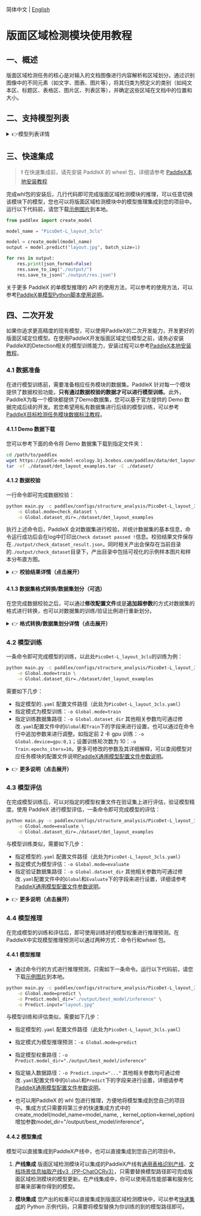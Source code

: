 简体中文 | [English](layout_detection_en.md)

# 版面区域检测模块使用教程

## 一、概述
版面区域检测任务的核心是对输入的文档图像进行内容解析和区域划分。通过识别图像中的不同元素（如文字、图表、图片等），将其归类为预定义的类别（如纯文本区、标题区、表格区、图片区、列表区等），并确定这些区域在文档中的位置和大小。

## 二、支持模型列表

<details>
   <summary> 👉模型列表详情</summary>

|模型|mAP(0.5)（%）|GPU推理耗时（ms）|CPU推理耗时 (ms)|模型存储大小（M）|介绍|
|-|-|-|-|-|-|
|PicoDet_layout_1x|86.8|13.0|91.3|7.4|基于PicoDet-1x在PubLayNet数据集训练的高效率版面区域定位模型，可定位包含文字、标题、表格、图片以及列表这5类区域|
|PicoDet-L_layout_3cls|89.3|15.7|159.8|22.6|基于PicoDet-L在中英文论文、杂志和研报等场景上自建数据集训练的高效率版面区域定位模型，包含3个类别：表格，图像和印章|
|RT-DETR-H_layout_3cls|95.9|114.6|3832.6|470.1|基于RT-DETR-H在中英文论文、杂志和研报等场景上自建数据集训练的高精度版面区域定位模型，包含3个类别：表格，图像和印章|
|RT-DETR-H_layout_17cls|92.6|115.1|3827.2|470.2|基于RT-DETR-H在中英文论文、杂志和研报等场景上自建数据集训练的高精度版面区域定位模型，包含17个版面常见类别，分别是：段落标题、图片、文本、数字、摘要、内容、图表标题、公式、表格、表格标题、参考文献、文档标题、脚注、页眉、算法、页脚、印章|

**注：以上精度指标的评估集是 PaddleOCR 自建的版面区域分析数据集，包含中英文论文、杂志和研报等常见的 1w 张文档类型图片。GPU 推理耗时基于 NVIDIA Tesla T4 机器，精度类型为 FP32， CPU 推理速度基于 Intel(R) Xeon(R) Gold 5117 CPU @ 2.00GHz，线程数为 8，精度类型为 FP32。**
</details>

## 三、快速集成
> ❗ 在快速集成前，请先安装 PaddleX 的 wheel 包，详细请参考 [PaddleX本地安装教程](../../../installation/installation.md)

完成whl包的安装后，几行代码即可完成版面区域检测模块的推理，可以任意切换该模块下的模型，您也可以将版面区域检测模块中的模型推理集成到您的项目中。运行以下代码前，请您下载[示例图片](https://paddle-model-ecology.bj.bcebos.com/paddlex/imgs/demo_image/layout.jpg)到本地。

```python
from paddlex import create_model

model_name = "PicoDet-L_layout_3cls"

model = create_model(model_name)
output = model.predict("layout.jpg", batch_size=1)

for res in output:
    res.print(json_format=False)
    res.save_to_img("./output/")
    res.save_to_json("./output/res.json")

```

关于更多 PaddleX 的单模型推理的 API 的使用方法，可以参考的使用方法，可以参考[PaddleX单模型Python脚本使用说明](../../instructions/model_python_API.md)。


## 四、二次开发
如果你追求更高精度的现有模型，可以使用PaddleX的二次开发能力，开发更好的版面区域定位模型。在使用PaddleX开发版面区域定位模型之前，请务必安装PaddleX的Detection相关的模型训练能力，安装过程可以参考[PaddleX本地安装教程](../../../installation/installation.md)。

### 4.1 数据准备
在进行模型训练前，需要准备相应任务模块的数据集。PaddleX 针对每一个模块提供了数据校验功能，**只有通过数据校验的数据才可以进行模型训练**。此外，PaddleX为每一个模块都提供了Demo数据集，您可以基于官方提供的 Demo 数据完成后续的开发。若您希望用私有数据集进行后续的模型训练，可以参考[PaddleX目标检测任务模块数据标注教程](../../../data_annotations/cv_modules/object_detection.md)。

#### 4.1.1 Demo 数据下载
您可以参考下面的命令将 Demo 数据集下载到指定文件夹：

```bash
cd /path/to/paddlex
wget https://paddle-model-ecology.bj.bcebos.com/paddlex/data/det_layout_examples.tar -P ./dataset
tar -xf ./dataset/det_layout_examples.tar -C ./dataset/
```
#### 4.1.2 数据校验
一行命令即可完成数据校验：

```bash
python main.py -c paddlex/configs/structure_analysis/PicoDet-L_layout_3cls.yaml \
    -o Global.mode=check_dataset \
    -o Global.dataset_dir=./dataset/det_layout_examples
```
执行上述命令后，PaddleX 会对数据集进行校验，并统计数据集的基本信息，命令运行成功后会在log中打印出`Check dataset passed !`信息。校验结果文件保存在`./output/check_dataset_result.json`，同时相关产出会保存在当前目录的`./output/check_dataset`目录下，产出目录中包括可视化的示例样本图片和样本分布直方图。

<details>
  <summary>👉 <b>校验结果详情（点击展开）</b></summary>


校验结果文件具体内容为：

```bash
{
  "done_flag": true,
  "check_pass": true,
  "attributes": {
    "num_classes": 11,
    "train_samples": 90,
    "train_sample_paths": [
      "check_dataset/demo_img/JPEGImages/train_0077.jpg",
      "check_dataset/demo_img/JPEGImages/train_0028.jpg",
      "check_dataset/demo_img/JPEGImages/train_0012.jpg"
    ],
    "val_samples": 20,
    "val_sample_paths": [
      "check_dataset/demo_img/JPEGImages/val_0007.jpg",
      "check_dataset/demo_img/JPEGImages/val_0019.jpg",
      "check_dataset/demo_img/JPEGImages/val_0010.jpg"
    ]
  },
  "analysis": {
    "histogram": "check_dataset/histogram.png"
  },
  "dataset_path": "./dataset/example_data/det_layout_examples",
  "show_type": "image",
  "dataset_type": "COCODetDataset"
}
```
上述校验结果中，`check_pass` 为 `True` 表示数据集格式符合要求，其他部分指标的说明如下：

* `attributes.num_classes`：该数据集类别数为11；
* `attributes.train_samples`：该数据集训练集样本数量为90；
* `attributes.val_samples`：该数据集验证集样本数量为 20；
* `attributes.train_sample_paths`：该数据集训练集样本可视化图片相对路径列表；
* `attributes.val_sample_paths`：该数据集验证集样本可视化图片相对路径列表；


数据集校验还对数据集中所有类别的样本数量分布情况进行了分析，并绘制了分布直方图（histogram.png）：

![](https://raw.githubusercontent.com/cuicheng01/PaddleX_doc_images/main/images/modules/layout_dec/01.png)
</details>

#### 4.1.3 数据集格式转换/数据集划分（可选）
在您完成数据校验之后，可以通过**修改配置文件**或是**追加超参数**的方式对数据集的格式进行转换，也可以对数据集的训练/验证比例进行重新划分。

<details>
  <summary>👉 <b>格式转换/数据集划分详情（点击展开）</b></summary>


**（1）数据集格式转换**

版面区域检测暂不支持数据格式转换。

**（2）数据集划分**

数据集划分的参数可以通过修改配置文件中 `CheckDataset` 下的字段进行设置，配置文件中部分参数的示例说明如下：

* `CheckDataset`:
  * `split`:
    * `enable`: 是否进行重新划分数据集，为 `True` 时进行数据集格式转换，默认为 `False`；
    * `train_percent`: 如果重新划分数据集，则需要设置训练集的百分比，类型为0-100之间的任意整数，需要保证与 `val_percent` 的值之和为100；


例如，您想重新划分数据集为 训练集占比90%、验证集占比10%，则需将配置文件修改为：

```bash
......
CheckDataset:
  ......
  split:
    enable: True
    train_percent: 90
    val_percent: 10
  ......
```
随后执行命令：

```bash
python main.py -c paddlex/configs/structure_analysis/PicoDet-L_layout_3cls.yaml \
    -o Global.mode=check_dataset \
    -o Global.dataset_dir=./dataset/det_layout_examples
```
数据划分执行之后，原有标注文件会被在原路径下重命名为 `xxx.bak`。

以上参数同样支持通过追加命令行参数的方式进行设置：

```
python main.py -c paddlex/configs/structure_analysis/PicoDet-L_layout_3cls.yaml  \
    -o Global.mode=check_dataset \
    -o Global.dataset_dir=./dataset/det_layout_examples \
    -o CheckDataset.split.enable=True \
    -o CheckDataset.split.train_percent=90 \
    -o CheckDataset.split.val_percent=10
```
</details>

### 4.2 模型训练
一条命令即可完成模型的训练，以此处`PicoDet-L_layout_3cls`的训练为例：

```bash
python main.py -c paddlex/configs/structure_analysis/PicoDet-L_layout_3cls.yaml \
    -o Global.mode=train \
    -o Global.dataset_dir=./dataset/det_layout_examples
```
需要如下几步：

* 指定模型的`.yaml` 配置文件路径（此处为`PicoDet-L_layout_3cls.yaml`）
* 指定模式为模型训练：`-o Global.mode=train`
* 指定训练数据集路径：`-o Global.dataset_dir`
其他相关参数均可通过修改`.yaml`配置文件中的`Global`和`Train`下的字段来进行设置，也可以通过在命令行中追加参数来进行调整。如指定前 2 卡 gpu 训练：`-o Global.device=gpu:0,1`；设置训练轮次数为 10：`-o Train.epochs_iters=10`。更多可修改的参数及其详细解释，可以查阅模型对应任务模块的配置文件说明[PaddleX通用模型配置文件参数说明](../../instructions/config_parameters_common.md)。

<details>
  <summary>👉 <b>更多说明（点击展开）</b></summary>



* 模型训练过程中，PaddleX 会自动保存模型权重文件，默认为`output`，如需指定保存路径，可通过配置文件中 `-o Global.output` 字段进行设置。
* PaddleX 对您屏蔽了动态图权重和静态图权重的概念。在模型训练的过程中，会同时产出动态图和静态图的权重，在模型推理时，默认选择静态图权重推理。
* 训练其他模型时，需要的指定相应的配置文件，模型和配置的文件的对应关系，可以查阅[PaddleX模型列表（CPU/GPU）](../../../support_list/models_list.md)。
在完成模型训练后，所有产出保存在指定的输出目录（默认为`./output/`）下，通常有以下产出：

* `train_result.json`：训练结果记录文件，记录了训练任务是否正常完成，以及产出的权重指标、相关文件路径等；
* `train.log`：训练日志文件，记录了训练过程中的模型指标变化、loss 变化等；
* `config.yaml`：训练配置文件，记录了本次训练的超参数的配置；
* `.pdparams`、`.pdema`、`.pdopt.pdstate`、`.pdiparams`、`.pdmodel`：模型权重相关文件，包括网络参数、优化器、EMA、静态图网络参数、静态图网络结构等；
</details>

### **4.3 模型评估**
在完成模型训练后，可以对指定的模型权重文件在验证集上进行评估，验证模型精度。使用 PaddleX 进行模型评估，一条命令即可完成模型的评估：

```bash
python main.py -c paddlex/configs/structure_analysis/PicoDet-L_layout_3cls.yaml \
    -o Global.mode=evaluate \
    -o Global.dataset_dir=./dataset/det_layout_examples
```
与模型训练类似，需要如下几步：

* 指定模型的`.yaml` 配置文件路径（此处为`PicoDet-L_layout_3cls.yaml`）
* 指定模式为模型评估：`-o Global.mode=evaluate`
* 指定验证数据集路径：`-o Global.dataset_dir`
其他相关参数均可通过修改`.yaml`配置文件中的`Global`和`Evaluate`下的字段来进行设置，详细请参考[PaddleX通用模型配置文件参数说明](../../instructions/config_parameters_common.md)。

<details>
  <summary>👉 <b>更多说明（点击展开）</b></summary>


在模型评估时，需要指定模型权重文件路径，每个配置文件中都内置了默认的权重保存路径，如需要改变，只需要通过追加命令行参数的形式进行设置即可，如`-o Evaluate.weight_path=``./output/best_model/best_model/model.pdparams`。

在完成模型评估后，会产出`evaluate_result.json，其记录了`评估的结果，具体来说，记录了评估任务是否正常完成，以及模型的评估指标，包含 AP；

</details>

### **4.4 模型推理**
在完成模型的训练和评估后，即可使用训练好的模型权重进行推理预测。在PaddleX中实现模型推理预测可以通过两种方式：命令行和wheel 包。

#### 4.4.1 模型推理
* 通过命令行的方式进行推理预测，只需如下一条命令。运行以下代码前，请您下载[示例图片](https://paddle-model-ecology.bj.bcebos.com/paddlex/imgs/demo_image/layout.jpg)到本地。
```bash
python main.py -c paddlex/configs/structure_analysis/PicoDet-L_layout_3cls.yaml \
    -o Global.mode=predict \
    -o Predict.model_dir="./output/best_model/inference" \
    -o Predict.input="layout.jpg"
```
与模型训练和评估类似，需要如下几步：

* 指定模型的`.yaml` 配置文件路径（此处为`PicoDet-L_layout_3cls.yaml`）
* 指定模式为模型推理预测：`-o Global.mode=predict`
* 指定模型权重路径：`-o Predict.model_dir="./output/best_model/inference"`
* 指定输入数据路径：`-o Predict.input="..."`
其他相关参数均可通过修改`.yaml`配置文件中的`Global`和`Predict`下的字段来进行设置，详细请参考[PaddleX通用模型配置文件参数说明](../../instructions/config_parameters_common.md)。

* 也可以用PaddleX 的 whl 包进行推理，方便地将模型集成到您自己的项目中。集成方式只需要将第三步的快速集成方式中的create_model(model_name=model_name, , kernel_option=kernel_option)增加参数model_dir="/output/best_model/inference"。
#### 4.4.2 模型集成
模型可以直接集成到PaddleX产线中，也可以直接集成到您自己的项目中。

1. **产线集成**
版面区域检测模块可以集成的PaddleX产线有[通用表格识别产线](../../../pipeline_usage/tutorials/ocr_pipelines/table_recognition.md)、[文档场景信息抽取产线v3（PP-ChatOCRv3）](../../../pipeline_usage/tutorials/information_extraction_pipelines/document_scene_information_extraction.md)，只需要替换模型路径即可完成版面区域检测模块的模型更新。在产线集成中，你可以使用高性能部署和服务化部署来部署你得到的模型。

1. **模块集成**
您产出的权重可以直接集成到版面区域检测模块中，可以参考[快速集成](#三快速集成)的 Python 示例代码，只需要将模型替换为你训练的到的模型路径即可。
